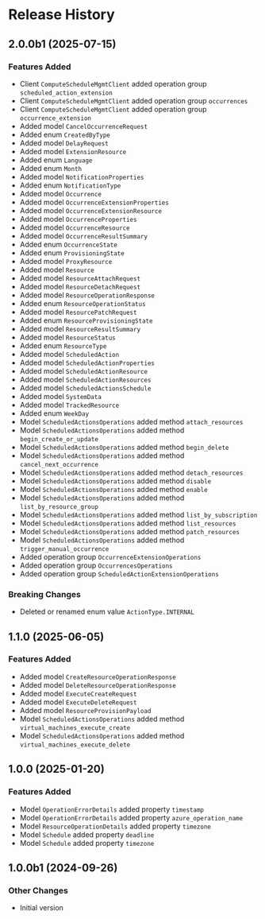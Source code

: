 # Release History

## 2.0.0b1 (2025-07-15)

### Features Added

  - Client `ComputeScheduleMgmtClient` added operation group `scheduled_action_extension`
  - Client `ComputeScheduleMgmtClient` added operation group `occurrences`
  - Client `ComputeScheduleMgmtClient` added operation group `occurrence_extension`
  - Added model `CancelOccurrenceRequest`
  - Added enum `CreatedByType`
  - Added model `DelayRequest`
  - Added model `ExtensionResource`
  - Added enum `Language`
  - Added enum `Month`
  - Added model `NotificationProperties`
  - Added enum `NotificationType`
  - Added model `Occurrence`
  - Added model `OccurrenceExtensionProperties`
  - Added model `OccurrenceExtensionResource`
  - Added model `OccurrenceProperties`
  - Added model `OccurrenceResource`
  - Added model `OccurrenceResultSummary`
  - Added enum `OccurrenceState`
  - Added enum `ProvisioningState`
  - Added model `ProxyResource`
  - Added model `Resource`
  - Added model `ResourceAttachRequest`
  - Added model `ResourceDetachRequest`
  - Added model `ResourceOperationResponse`
  - Added enum `ResourceOperationStatus`
  - Added model `ResourcePatchRequest`
  - Added enum `ResourceProvisioningState`
  - Added model `ResourceResultSummary`
  - Added model `ResourceStatus`
  - Added enum `ResourceType`
  - Added model `ScheduledAction`
  - Added model `ScheduledActionProperties`
  - Added model `ScheduledActionResource`
  - Added model `ScheduledActionResources`
  - Added model `ScheduledActionsSchedule`
  - Added model `SystemData`
  - Added model `TrackedResource`
  - Added enum `WeekDay`
  - Model `ScheduledActionsOperations` added method `attach_resources`
  - Model `ScheduledActionsOperations` added method `begin_create_or_update`
  - Model `ScheduledActionsOperations` added method `begin_delete`
  - Model `ScheduledActionsOperations` added method `cancel_next_occurrence`
  - Model `ScheduledActionsOperations` added method `detach_resources`
  - Model `ScheduledActionsOperations` added method `disable`
  - Model `ScheduledActionsOperations` added method `enable`
  - Model `ScheduledActionsOperations` added method `list_by_resource_group`
  - Model `ScheduledActionsOperations` added method `list_by_subscription`
  - Model `ScheduledActionsOperations` added method `list_resources`
  - Model `ScheduledActionsOperations` added method `patch_resources`
  - Model `ScheduledActionsOperations` added method `trigger_manual_occurrence`
  - Added operation group `OccurrenceExtensionOperations`
  - Added operation group `OccurrencesOperations`
  - Added operation group `ScheduledActionExtensionOperations`

### Breaking Changes

  - Deleted or renamed enum value `ActionType.INTERNAL`

## 1.1.0 (2025-06-05)

### Features Added

  - Added model `CreateResourceOperationResponse`
  - Added model `DeleteResourceOperationResponse`
  - Added model `ExecuteCreateRequest`
  - Added model `ExecuteDeleteRequest`
  - Added model `ResourceProvisionPayload`
  - Model `ScheduledActionsOperations` added method `virtual_machines_execute_create`
  - Model `ScheduledActionsOperations` added method `virtual_machines_execute_delete`

## 1.0.0 (2025-01-20)

### Features Added

  - Model `OperationErrorDetails` added property `timestamp`
  - Model `OperationErrorDetails` added property `azure_operation_name`
  - Model `ResourceOperationDetails` added property `timezone`
  - Model `Schedule` added property `deadline`
  - Model `Schedule` added property `timezone`

## 1.0.0b1 (2024-09-26)

### Other Changes

  - Initial version
